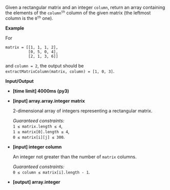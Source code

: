 <div class="markdown"><p>Given a rectangular matrix and an integer <code>column</code>, return an array containing the elements of the <code>column<sup>th</sup></code> column of the given matrix (the leftmost column is the <code>0<sup>th</sup></code> one).</p>
<p><strong>Example</strong></p>
<p>For</p>
<pre><code>matrix = [[1, 1, 1, 2], 
          [0, 5, 0, 4], 
          [2, 1, 3, 6]]
</code></pre>
<p>and <code>column = 2</code>, the output should be<br>
<code>extractMatrixColumn(matrix, column) = [1, 0, 3]</code>.</p>
<p><strong>Input/Output</strong></p>
<ul>
<li><strong>[time limit] 4000ms (py3)</strong></li>
</ul>
<ul>
<li>
<p><strong>[input] array.array.integer matrix</strong></p>
<p>2-dimensional array of integers representing a rectangular matrix.</p>
<p><em>Guaranteed constraints:</em><br>
<code>1 ≤ matrix.length ≤ 4</code>,<br>
<code>1 ≤ matrix[0].length ≤ 4</code>,<br>
<code>0 ≤ matrix[i][j] ≤ 300</code>.</p>
</li>
<li>
<p><strong>[input] integer column</strong></p>
<p>An integer not greater than the number of <code>matrix</code> columns.</p>
<p><em>Guaranteed constraints:</em><br>
<code>0 ≤ column ≤ matrix[i].length - 1</code>.</p>
</li>
<li>
<p><strong>[output] array.integer</strong></p>
</li>
</ul>
</div>